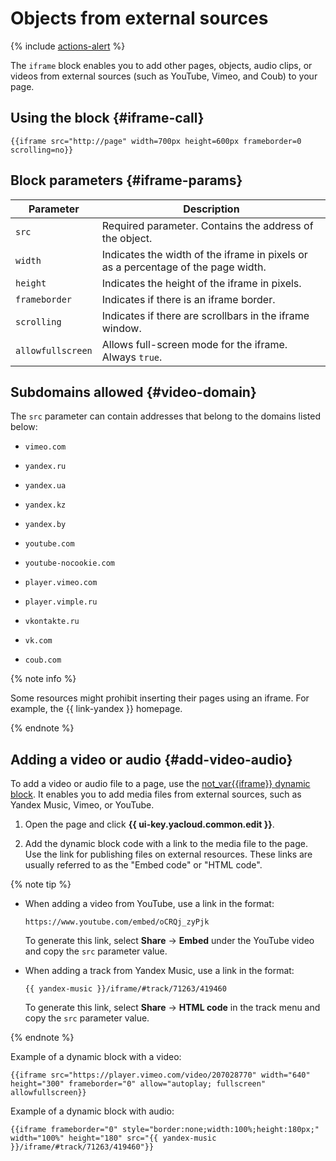 # Objects from external sources

{% include [actions-alert](../../_includes/wiki/actions-alert.md) %}

The `iframe` block enables you to add other pages, objects, audio clips, or videos from external sources (such as YouTube, Vimeo, and Coub) to your page.


## Using the block {#iframe-call}

```
{{iframe src="http://page" width=700px height=600px frameborder=0 scrolling=no}}
```

## Block parameters {#iframe-params}

| Parameter | Description |
--- | ---
| `src` | Required parameter. Contains the address of the object. |
| `width` | Indicates the width of the iframe in pixels or as a percentage of the page width. |
| `height` | Indicates the height of the iframe in pixels. |
| `frameborder` | Indicates if there is an iframe border. |
| `scrolling` | Indicates if there are scrollbars in the iframe window. |
| `allowfullscreen` | Allows full-screen mode for the iframe. Always `true`. |

## Subdomains allowed {#video-domain}

The `src` parameter can contain addresses that belong to the domains listed below:

- `vimeo.com`

- `yandex.ru`


- `yandex.ua`

- `yandex.kz`

- `yandex.by`

- `youtube.com`

- `youtube-nocookie.com`

- `player.vimeo.com`

- `player.vimple.ru`

- `vkontakte.ru`

- `vk.com`

- `coub.com`

{% note info %}

Some resources might prohibit inserting their pages using an iframe. For example, the {{ link-yandex }} homepage.

{% endnote %}

## Adding a video or audio {#add-video-audio}


To add a video or audio file to a page, use the [not_var{{iframe}} dynamic block](#iframe-call). It enables you to add media files from external sources, such as Yandex&#160;Music, Vimeo, or YouTube.


1. Open the page and click **{{ ui-key.yacloud.common.edit }}**.

1. Add the dynamic block code with a link to the media file to the page. Use the link for publishing files on external resources. These links are usually referred to as the "Embed code" or "HTML code".

{% note tip %}

* When adding a video from YouTube, use a link in the format:
   ```
   https://www.youtube.com/embed/oCRQj_zyPjk
   ```
   To generate this link, select **Share** → **Embed** under the YouTube video and copy the `src` parameter value.

* When adding a track from Yandex&#160;Music, use a link in the format:

   ```
   {{ yandex-music }}/iframe/#track/71263/419460
   ```
   To generate this link, select **Share** → **HTML code** in the track menu and copy the `src` parameter value.

{% endnote %}

Example of a dynamic block with a video:

```
{{iframe src="https://player.vimeo.com/video/207028770" width="640" height="300" frameborder="0" allow="autoplay; fullscreen" allowfullscreen}}
```

Example of a dynamic block with audio:

```
{{iframe frameborder="0" style="border:none;width:100%;height:180px;" width="100%" height="180" src="{{ yandex-music }}/iframe/#track/71263/419460"}}
```

